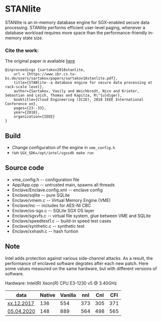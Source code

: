 # STANlite

STANlite is an in-memory database engine for SGX-enabled secure data processing.
STANlite performs efficient user-level paging, whenever a database workload requires more space than the
performance-friendly in-memory state size.

### Cite the work: 

The original paper is avaliable [here](https://www.ibr.cs.tu-bs.de/users/sartakov/papers/sartakov18stanlite.pdf)

```
@inproceedings {sartakov2018stanlite,
    url = {https://www.ibr.cs.tu-bs.de/users/sartakov/papers/sartakov18stanlite.pdf},
    title={STANlite--a database engine for secure data processing at rack-scale level},
    author={Sartakov, Vasily and Weichbrodt, Nico and Krieter, Sebastian and Leich, Thomas and Kapitza, R\"{u}diger},
    booktitle={Cloud Engineering (IC2E), 2018 IEEE International Conference on},
    pages={23--33},
    year={2018},
    organization={IEEE}
}
```

## Build

* Change configuration of the engine in `vme_config.h`
* run `SGX_SDK=/opt/intel/sgxsdk make run`

## Source code

* vme_config.h -- configuration file
* App/App.cpp -- untrusted main, spawns all threads
* Enclave/Enclave.config.xml -- enclave config
* Enclave/sqlite -- pure SQLite
* Enclave/vmem.c -- Virtual Memory Engine (VME)
* Enclave/inc -- includes for AES-NI CBC
* Enclave/os-sgx.c -- SQLite SGX OS layer
* Enclave/sgxvfs.c -- virtual file system, glue between VME and SQLite
* Enclave/speedtest1.c -- build-in speed test cases
* Enclave/synthetic.c -- synthetic test
* Enclave/xxhash.c -- hash funtion

## Note

Intel adds protection against various side-channel attacks. As a result, the performance of enclaved software degrates
after each new patch. Here some values measured on the same hardware, but with different versions of software.

Hardware: Intel(R) Xeon(R) CPU E3-1230 v5 @ 3.40GHz

|data		|Native|Vanilla	|nnI|CnI|CFI|
|----		|------	|-------|---|---|---|
|[xx.12.2017](results/initial.md)	|136	|554	|373|305|371|
|[05.04.2020](results/20.04.05.md)	|148	|889	|564|498|565|
